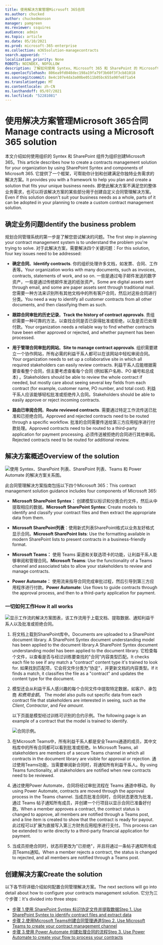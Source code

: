 ```yaml
---
title: 使用解决方案管理Microsoft 365合同
ms.author: chucked
author: chuckedmonson
manager: pamgreen
ms.reviewer: ssquires
audience: admin
ms.topic: article
ms.date: 05/10/2021
ms.prod: microsoft-365-enterprise
ms.collection: m365solution-managecontracts
search.appverid: ''
localization_priority: None
ROBOTS: NOINDEX, NOFOLLOW
description: 了解如何使用 Syntex、Microsoft 365 和 SharePoint 的 Microsoft Teams 解决方案管理Power Automate。
ms.openlocfilehash: 806ea9fd048dec198a19fa79f3b60f3f3cb81018
ms.sourcegitcommit: 8e4c107e4da3a00be0511b05bc655a98fe871a54
ms.translationtype: MT
ms.contentlocale: zh-CN
ms.lasthandoff: 05/07/2021
ms.locfileid: "52281081"
---
```

# <a name="manage-contracts-using-a-microsoft-365-solution"></a><span data-ttu-id="431b8-103">使用解决方案管理Microsoft 365合同</span><span class="sxs-lookup"><span data-stu-id="431b8-103">Manage contracts using a Microsoft 365 solution</span></span>

<span data-ttu-id="431b8-104">本文介绍如何使用组织的 Syntex 和 SharePoint 组件为组织创建Microsoft 365。</span><span class="sxs-lookup"><span data-stu-id="431b8-104">This article describes how to create a contracts management solution for your organization by using SharePoint Syntex and components of Microsoft 365.</span></span> <span data-ttu-id="431b8-105">它提供了一个框架，可帮助你计划和创建满足你独特业务需求的解决方案。</span><span class="sxs-lookup"><span data-stu-id="431b8-105">It provides you with a framework to help you plan and create a solution that fits your unique business needs.</span></span> <span data-ttu-id="431b8-106">即使此解决方案不满足您的整体业务需求，也可以将该解决方案的某些部分用于创建自定义合同管理解决方案。</span><span class="sxs-lookup"><span data-stu-id="431b8-106">Even if this solution doesn't suit your business needs as a whole, parts of it can be adopted in your planning to create a custom contract management solution.</span></span>

## <a name="identify-the-business-problem"></a><span data-ttu-id="431b8-107">确定业务问题</span><span class="sxs-lookup"><span data-stu-id="431b8-107">Identify the business problem</span></span>

<span data-ttu-id="431b8-108">规划合同管理系统的第一步是了解您尝试解决的问题。</span><span class="sxs-lookup"><span data-stu-id="431b8-108">The first step in planning your contract management system is to understand the problem you're trying to solve.</span></span> <span data-ttu-id="431b8-109">对于此解决方案，需要解决四个关键问题：</span><span class="sxs-lookup"><span data-stu-id="431b8-109">For this solution, four key issues need to be addressed:</span></span>

- <span data-ttu-id="431b8-110">**确定合同**。</span><span class="sxs-lookup"><span data-stu-id="431b8-110">**Identify contracts**.</span></span> <span data-ttu-id="431b8-111">你的组织处理许多文档，如发票、合同、工作表等。</span><span class="sxs-lookup"><span data-stu-id="431b8-111">Your organization works with many documents, such as invoices, contracts, statements of work, and so on.</span></span>  <span data-ttu-id="431b8-112">一些是通过电子邮件发送的数字资产，一些是通过传统邮件发送的纸张资产。</span><span class="sxs-lookup"><span data-stu-id="431b8-112">Some are digital assets sent through email, and some are paper assets sent through traditional mail.</span></span> <span data-ttu-id="431b8-113">您需要一种方法来识别所有其他文档中的所有客户合同，然后对这些合同进行分类。</span><span class="sxs-lookup"><span data-stu-id="431b8-113">You need a way to identify all customer contracts from all other documents, and then classifying them as such.</span></span>

- <span data-ttu-id="431b8-114">**跟踪合同审批的历史记录**。</span><span class="sxs-lookup"><span data-stu-id="431b8-114">**Track the history of contract approvals**.</span></span> <span data-ttu-id="431b8-115">贵组织需要一种可靠的方法，以查找合同是否已获得批准或拒绝，以及是否已处理付款。</span><span class="sxs-lookup"><span data-stu-id="431b8-115">Your organization needs a reliable way to find whether contracts have been either approved or rejected, and whether payment has been processed.</span></span> 

- <span data-ttu-id="431b8-116">**用于管理合同审批的网站**。</span><span class="sxs-lookup"><span data-stu-id="431b8-116">**Site to manage contract approvals**.</span></span> <span data-ttu-id="431b8-117">组织需要建立一个协作网站，所有必需的利益干系人都可以在该网站中轻松审阅合同。</span><span class="sxs-lookup"><span data-stu-id="431b8-117">Your organization needs to set up a collaborative site in which all required stakeholders can easily review contracts.</span></span> <span data-ttu-id="431b8-118">利益干系人应能根据需要查看整个合同，但主要考虑查看每个合同 (例如客户名称、PO 编号和总成本) 。</span><span class="sxs-lookup"><span data-stu-id="431b8-118">Stakeholders should be able to review the whole contract if needed, but mostly care about seeing several key fields from each contract (for example, customer name, PO number, and total cost).</span></span> <span data-ttu-id="431b8-119">利益干系人应该能够轻松批准或拒绝传入合同。</span><span class="sxs-lookup"><span data-stu-id="431b8-119">Stakeholders should be able to easily approve or reject incoming contracts.</span></span>

- <span data-ttu-id="431b8-120">**路由已审阅合同**。</span><span class="sxs-lookup"><span data-stu-id="431b8-120">**Route reviewed contracts**.</span></span> <span data-ttu-id="431b8-121">需要通过特定工作流传送已批准和已拒绝合同。</span><span class="sxs-lookup"><span data-stu-id="431b8-121">Approved and rejected contracts need to be routed through a specific workflow.</span></span> <span data-ttu-id="431b8-122">批准的合同需要传送给第三方应用程序进行付款处理。</span><span class="sxs-lookup"><span data-stu-id="431b8-122">Approved contracts need to be routed to a third-party application for payment processing.</span></span> <span data-ttu-id="431b8-123">必须传送被拒绝的合同进行其他审阅。</span><span class="sxs-lookup"><span data-stu-id="431b8-123">Rejected contracts need to be routed for additional review.</span></span>

## <a name="overview-of-the-solution"></a><span data-ttu-id="431b8-124">解决方案概述</span><span class="sxs-lookup"><span data-stu-id="431b8-124">Overview of the solution</span></span>

  ![使用 Syntex、SharePoint 列表、SharePoint 列表、Teams 和 Power Automate 的解决方案关系图。](../media/content-understanding/syntex-solution-manage-contracts-setup-steps.png)

<span data-ttu-id="431b8-126">此合同管理解决方案指南包括以下四个Microsoft 365：</span><span class="sxs-lookup"><span data-stu-id="431b8-126">This contract management solution guidance includes four components of Microsoft 365:</span></span>

- <span data-ttu-id="431b8-127">**Microsoft SharePoint Syntex：** 创建模型以标识和分类合约文件，然后从中提取相应的数据。</span><span class="sxs-lookup"><span data-stu-id="431b8-127">**Microsoft SharePoint Syntex**: Create models to identify and classify your contract files and then extract the appropriate data from them.</span></span>

- <span data-ttu-id="431b8-128">**Microsoft SharePoint列表**：使用新式列表SharePoint格式以业务友好格式显示合同。</span><span class="sxs-lookup"><span data-stu-id="431b8-128">**Microsoft SharePoint lists**: Use the formatting available in modern SharePoint lists to present contracts in a business-friendly format.</span></span>

- <span data-ttu-id="431b8-129">**Microsoft Teams：** 使用 Teams 渠道和关联选项卡的功能，让利益干系人能够审阅和管理合同。</span><span class="sxs-lookup"><span data-stu-id="431b8-129">**Microsoft Teams**: Use the functionality of a Teams channel and associated tabs to allow your stakeholders to review and manage contracts.</span></span>

- <span data-ttu-id="431b8-130">**Power Automate：** 使用流来指导合同完成审批过程，然后引导到第三方应用程序进行付款。</span><span class="sxs-lookup"><span data-stu-id="431b8-130">**Power Automate**: Use flows to guide contracts through the approval process, and then to a third-party application for payment.</span></span>

### <a name="how-it-all-works"></a><span data-ttu-id="431b8-131">一切如何工作</span><span class="sxs-lookup"><span data-stu-id="431b8-131">How it all works</span></span>

  ![显示工作流的解决方案图表，该工作流用于上载文档、提取数据、通知利益干系人以及批准或拒绝合同。](../media/content-understanding/syntex-solution-manage-contracts-overview.png)

1. <span data-ttu-id="431b8-133">将文档上载到SharePoint库中。</span><span class="sxs-lookup"><span data-stu-id="431b8-133">Documents are uploaded to a SharePoint document library.</span></span> <span data-ttu-id="431b8-134">A SharePoint Syntex document understanding model has been applied to the document library.</span><span class="sxs-lookup"><span data-stu-id="431b8-134">A SharePoint Syntex document understanding model has been applied to the document library.</span></span> <span data-ttu-id="431b8-135">它检查每个文件，以查看是否与经过训练要查找的"合同"内容类型匹配。</span><span class="sxs-lookup"><span data-stu-id="431b8-135">It checks each file to see if any match a "contract" content type it's trained to look for.</span></span> <span data-ttu-id="431b8-136">如果找到匹配项，它会将文件分类为"协定"，并更新文档的内容类型。</span><span class="sxs-lookup"><span data-stu-id="431b8-136">If it finds a match, it classifies the file as a "contract" and updates the content type for the document.</span></span>

2. <span data-ttu-id="431b8-137">模型还会从利益干系人感兴趣的每个合同文件中提取特定数据，如客户、承包商 *和费用金额*。  </span><span class="sxs-lookup"><span data-stu-id="431b8-137">The model also pulls out specific data from each contract file that stakeholders are interested in seeing, such as the *Client*, *Contractor*, and *Fee amount*.</span></span>

    <span data-ttu-id="431b8-138">以下页面是模型经过训练可识别的合约示例。</span><span class="sxs-lookup"><span data-stu-id="431b8-138">The following page is an example of a contract that the model is trained to identify.</span></span>

      ![合同示例。](../media/content-understanding/contract.png)

3. <span data-ttu-id="431b8-140">在Microsoft Teams中，所有利益干系人都是安全Teams通道的成员，其中文档库中的所有合同都可以看到批准或拒绝。</span><span class="sxs-lookup"><span data-stu-id="431b8-140">In Microsoft Teams, all stakeholders are members of a secure Teams channel in which all contracts in the document library are visible for approval or rejection.</span></span> <span data-ttu-id="431b8-141">通过使用Teams功能，当需要审阅新合同时，将通知所有利益干系人。</span><span class="sxs-lookup"><span data-stu-id="431b8-141">By using Teams functionality, all stakeholders are notified when new contracts need to be reviewed.</span></span>
 
4. <span data-ttu-id="431b8-142">通过使用Power Automate，合同将经过审批流程在 Teams 通道中移动。</span><span class="sxs-lookup"><span data-stu-id="431b8-142">By using Power Automate, contracts are moved through the approval process in the Teams channel.</span></span> <span data-ttu-id="431b8-143">当成员批准合同时，合同状态更改为批准，通过 Teams 帖子通知所有成员，并创建一个行项目以显示合同已准备好付款。</span><span class="sxs-lookup"><span data-stu-id="431b8-143">When a member approves a contract, the contract status is changed to approve, all members are notified through a Teams post, and a line item is created to show that the contract is ready for payout.</span></span> <span data-ttu-id="431b8-144">此过程可以扩展为直接写入第三方财务应用程序进行支付。</span><span class="sxs-lookup"><span data-stu-id="431b8-144">This process can be extended to write directly to a third-party financial application for payment.</span></span>

5.  <span data-ttu-id="431b8-145">当成员拒绝合同时，状态将更改为"已拒绝"，并且将通过一条帖子通知所有成员Teams通知。</span><span class="sxs-lookup"><span data-stu-id="431b8-145">When a member rejects a contract, the status is changed to rejected, and all members are notified through a Teams post.</span></span>

## <a name="create-the-solution"></a><span data-ttu-id="431b8-146">创建解决方案</span><span class="sxs-lookup"><span data-stu-id="431b8-146">Create the solution</span></span>

<span data-ttu-id="431b8-147">以下各节将详细介绍如何配置合同管理解决方案。</span><span class="sxs-lookup"><span data-stu-id="431b8-147">The next sections will go into detail about how to configure your contracts management solution.</span></span> <span data-ttu-id="431b8-148">它分为三个步骤：</span><span class="sxs-lookup"><span data-stu-id="431b8-148">It's divided into three steps:</span></span>

- [<span data-ttu-id="431b8-149">步骤 1.使用 SharePoint Syntex 标识协定文件并提取数据</span><span class="sxs-lookup"><span data-stu-id="431b8-149">Step 1. Use SharePoint Syntex to identify contract files and extract data</span></span>](solution-manage-contracts-step1.md)
- [<span data-ttu-id="431b8-150">步骤 2.使用Microsoft Teams创建合同管理通道</span><span class="sxs-lookup"><span data-stu-id="431b8-150">Step 2. Use Microsoft Teams to create your contract management channel</span></span>](solution-manage-contracts-step2.md)
- [<span data-ttu-id="431b8-151">步骤 3.使用 Power Automate 创建处理合同的流程</span><span class="sxs-lookup"><span data-stu-id="431b8-151">Step 3. Use Power Automate to create your flow to process your contracts</span></span>](solution-manage-contracts-step3.md)
